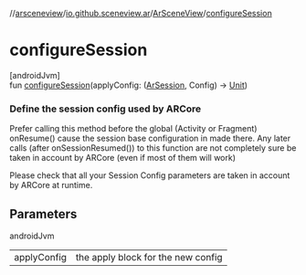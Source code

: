 //[arsceneview](../../../index.md)/[io.github.sceneview.ar](../index.md)/[ArSceneView](index.md)/[configureSession](configure-session.md)

# configureSession

[androidJvm]\
fun [configureSession](configure-session.md)(applyConfig: ([ArSession](../../io.github.sceneview.ar.arcore/-ar-session/index.md), Config) -&gt; [Unit](https://kotlinlang.org/api/latest/jvm/stdlib/kotlin/-unit/index.html))

###  Define the session config used by ARCore

Prefer calling this method before the global (Activity or Fragment) onResume() cause the session base configuration in made there. Any later calls (after onSessionResumed()) to this function are not completely sure be taken in account by ARCore (even if most of them will work)

Please check that all your Session Config parameters are taken in account by ARCore at runtime.

## Parameters

androidJvm

| | |
|---|---|
| applyConfig | the apply block for the new config |
